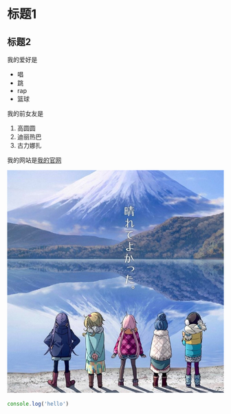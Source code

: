 # 标题1
## 标题2

我的爱好是

* 唱
* 跳
* rap
* 篮球

我的前女友是
1. 高圆圆
2. 迪丽热巴
3. 古力娜扎

我的网站是[我的官网](https://fangyinghang.com)

![一张图片](2.png)

```javascript
console.log('hello')
```